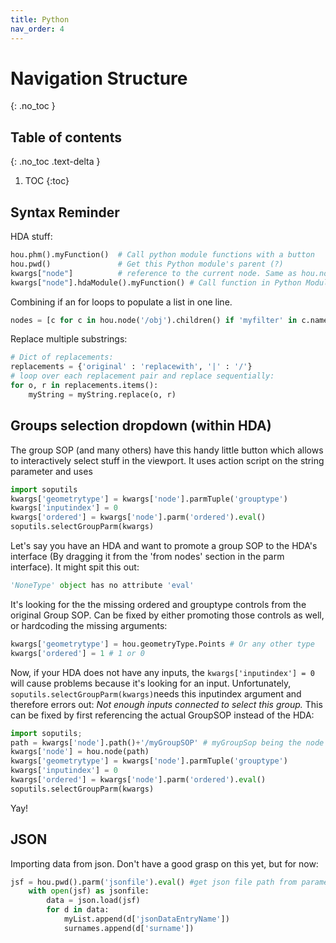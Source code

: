 ```yaml
---
title: Python
nav_order: 4
---
```


# Navigation Structure
{: .no_toc }

## Table of contents
{: .no_toc .text-delta }

1. TOC
{:toc}

## Syntax Reminder
HDA stuff:
```python
hou.phm().myFunction()  # Call python module functions with a button
hou.pwd()               # Get this Python module's parent (?)
kwargs["node"]          # reference to the current node. Same as hou.node('.') ?
kwargs["node"].hdaModule().myFunction() # Call function in Python Module from other places (such as OnLoaded)
```

Combining if an for loops to populate a list in one line.
```python
nodes = [c for c in hou.node('/obj').children() if 'myfilter' in c.name()]
```

Replace multiple substrings:
```python
# Dict of replacements:
replacements = {'original' : 'replacewith', '|' : '/'}
# loop over each replacement pair and replace sequentially:
for o, r in replacements.items():
    myString = myString.replace(o, r)
```

## Groups selection dropdown (within HDA)
The group SOP (and many others) have this handy little button which allows to interactively select stuff in the viewport. It uses action script on the string parameter and uses
```python
import soputils
kwargs['geometrytype'] = kwargs['node'].parmTuple('grouptype')
kwargs['inputindex'] = 0
kwargs['ordered'] = kwargs['node'].parm('ordered').eval()
soputils.selectGroupParm(kwargs)
```
Let's say you have an HDA and want to promote a group SOP to the HDA's interface (By dragging it from the 'from nodes' section in the parm interface). It might spit this out:
```python
'NoneType' object has no attribute 'eval'
```
It's looking for the the missing ordered and grouptype controls from the original Group SOP. Can be fixed by either promoting those controls as well, or hardcoding the missing arguments:
```python
kwargs['geometrytype'] = hou.geometryType.Points # Or any other type
kwargs['ordered'] = 1 # 1 or 0
```
Now, if your HDA does not have any inputs, the ```kwargs['inputindex'] = 0``` will cause problems because it's looking for an input. Unfortunately, ```soputils.selectGroupParm(kwargs)```needs this inputindex argument and therefore errors out:
*Not enough inputs connected to select this group.*
This can be fixed by first referencing the actual GroupSOP instead of the HDA:
```python
import soputils;
path = kwargs['node'].path()+'/myGroupSOP' # myGroupSop being the node the selection takes place
kwargs['node'] = hou.node(path)
kwargs['geometrytype'] = kwargs['node'].parmTuple('grouptype')
kwargs['inputindex'] = 0
kwargs['ordered'] = kwargs['node'].parm('ordered').eval()
soputils.selectGroupParm(kwargs)
```
Yay!

## JSON
Importing data from json. Don't have a good grasp on this yet, but for now:
```python
jsf = hou.pwd().parm('jsonfile').eval() #get json file path from parameter
    with open(jsf) as jsonfile:
        data = json.load(jsf)
        for d in data:
            myList.append(d['jsonDataEntryName'])
            surnames.append(d['surname'])
```
